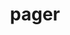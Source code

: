 ---
layout: smileys&emotion
title: pager
emoji: pager
permalink: 📟.html
image: assets/img/3moji/pager.png
---